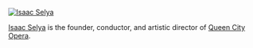 <a href="https://isaacselya.com/"><img src="https://queencityopera.org/wp-content/uploads/2019/10/Isaac-Selya-smaller-headshot-2-e1710379856783.png" alt="Isaac Selya" class="tag headshot" /></a>

[Isaac Selya](https://isaacselya.com/) is the founder, conductor, and artistic director of [Queen City Opera](https://queencityopera.org/).
